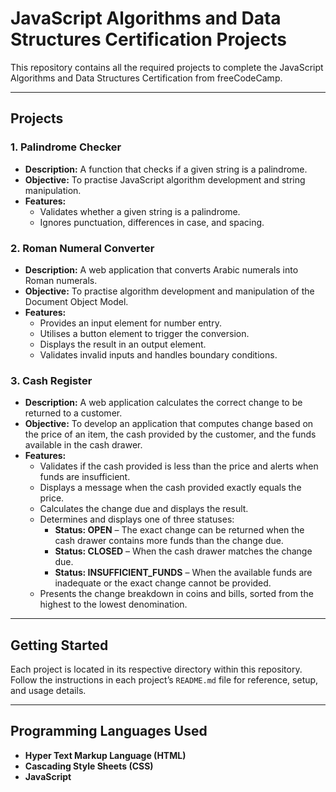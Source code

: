 # JavaScript Algorithms and Data Structures Certification Projects

This repository contains all the required projects to complete the JavaScript Algorithms and Data Structures Certification from freeCodeCamp.

--------------------------------------------------------------------------------------------------------------------------

## Projects

### 1. Palindrome Checker
- **Description:** A function that checks if a given string is a palindrome.
- **Objective:** To practise JavaScript algorithm development and string manipulation.
- **Features:**
  - Validates whether a given string is a palindrome.
  - Ignores punctuation, differences in case, and spacing.

### 2. Roman Numeral Converter
- **Description:** A web application that converts Arabic numerals into Roman numerals.
- **Objective:** To practise algorithm development and manipulation of the Document Object Model.
- **Features:**
  - Provides an input element for number entry.
  - Utilises a button element to trigger the conversion.
  - Displays the result in an output element.
  - Validates invalid inputs and handles boundary conditions.

### 3. Cash Register
- **Description:** A web application calculates the correct change to be returned to a customer.
- **Objective:** To develop an application that computes change based on the price of an item, the cash provided by the customer, and the funds available in the cash drawer.
- **Features:**
  - Validates if the cash provided is less than the price and alerts when funds are insufficient.
  - Displays a message when the cash provided exactly equals the price.
  - Calculates the change due and displays the result.
  - Determines and displays one of three statuses:
    - **Status: OPEN** – The exact change can be returned when the cash drawer contains more funds than the change due.
    - **Status: CLOSED** – When the cash drawer matches the change due.
    - **Status: INSUFFICIENT_FUNDS** – When the available funds are inadequate or the exact change cannot be provided.
  - Presents the change breakdown in coins and bills, sorted from the highest to the lowest denomination.

--------------------------------------------------------------------------------------------------------------------------

## Getting Started

Each project is located in its respective directory within this repository. Follow the instructions in each project’s `README.md` file for reference, setup, and usage details.

--------------------------------------------------------------------------------------------------------------------------

## Programming Languages Used

- **Hyper Text Markup Language (HTML)**  
- **Cascading Style Sheets (CSS)**  
- **JavaScript**
